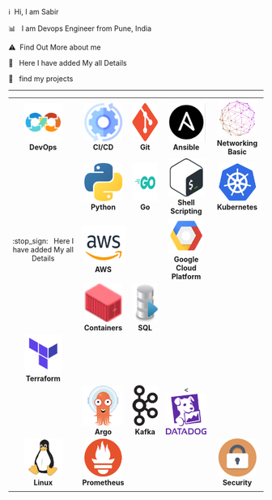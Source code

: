 <p align="center"><img src=""/></p>

:information_source: &nbsp;Hi, I am Sabir 

:bar_chart: &nbsp; I am Devops Engineer from Pune, India

:warning: &nbsp;Find Out More about me

:stop_sign: &nbsp; Here I have added My all Details

:pencil: &nbsp; find my projects

****

<!-- ALL-TOPICS-LIST:START -->
<!-- prettier-ignore-start -->
<!-- markdownlint-disable -->
<center>
<table>
  <tr>
    <td align="center"><img src="images/devops.png" width="75px;" height="75px;" alt="DevOps" /><br /><b>DevOps</b></a></td>
    <td align="center"><img src="images/cicd.png" width="75px;" height="75px;" alt="cicd"/><br /><b>CI/CD</b></a></td>
    <td align="center"><img src="images/git.png" width="75px;" height="75px;" alt="Git"/><br /><b>Git</b></a></td>
    <td align="center"><img src="images/ansible.png" width="75px;" height="75px;" alt="ansible"/><br /><b>Ansible</b></a></td>
    <td align="center"><img src="images/network.png" width="75px;" height="75px;" alt="Network"/><br /><b>Networking Basic</b></a></td>
   </tr>
  
  <tr>
    <td align="center"></td>
    <td align="center"><img src="images/python.png" width="75px;" height="75px;" alt="Python"/><br /><b>Python</b></a></td>
    <td align="center"><img src="images/Go.png" width="75px;" height="75px;" alt="go"/><br /><b>Go</b></a></td>
    <td align="center"><img src="images/bash.png" width="75px;" height="75px;" alt="Bash"/><br /><b>Shell Scripting</b></a></td>
    <td align="center"><img src="images/kubernetes.png" width="75px;" height="75px;" alt="kubernetes"/><br /><b>Kubernetes</b></a></td>
 
  </tr>
  <tr>
    <td align="center">:stop_sign: &nbsp; Here I have added My all Details</td>
    <td align="center"><img src="images/aws.png" width="100px;" height="75px;" alt="aws"/><br /><b>AWS</b></a></td>
    <td align="center"></td>
    <td align="center"><img src="images/googlecloud.png" width="70px;" height="70px;" alt="Google Cloud Platform"/><br /><b>Google Cloud Platform</b></a></td>
    <td align="center"></td>
    
  </tr>
  <tr>
    
  </tr>
  
  <tr>
    <td align="center"></td>
    <td align="center"><img src="images/containers.png" width="75px;" height="75px;" alt="Containers"/><br /><b>Containers</b></a></td>
    <td align="center"><img src="images/sql.png" width="75px;" height="75px;" alt="sql"/><br /><b>SQL</b></a></td>
    <td align="center"></td>
    <td align="center"></td>
  </tr>
  <tr>
      <td align="center"><img src="images/terraform.png" width="75px;" height="75px;" alt="Terraform"/><br /><b>Terraform</b></a></td>
      <td align="center"></td>
      <td align="center"</td>
      <td align="center"></td>
      <td align="center"></td>
  </tr>
  <tr>
      <td align="center"></td>
      <td align="center"><img src="images/logos/argo.png" width="80px;" height="80px;" alt="Argo"/><br /><b>Argo</b></a></td>
      <td align="center"><img src="images/logos/kafka.png" width="85px;" height="80px;" alt="Kafka"/><br /><b>Kafka</b></a></td>
      <td align="center"><<img src="images/logos/datadog.png" width="80px;" height="80px;" alt="DataDog"/><br /><b></b></a></td>
      <td align="center"></td>
  </tr>
   <tr>
    <td align="center"><img src="images/logos/linux.png" width="75px;" height="75px;" alt="Linux"/><br /><b>Linux</b></a></td>
    <td align="center"><img src="images/prometheus.png" width="75px;" height="75px;" alt="Prometheus"/><br /><b>Prometheus</b></a></td>
    <td align="center"></td>
    <td align="center"></td>
    <td align="center"><img src="images/security.png" width="75px;" height="75px;" alt="security"/><br /><b>Security</b></a></td>
   </tr>
   <tr>
    <td align="center"></td>
    <td align="center"></td>
   </tr>
   
</table>
</center>
<!-- markdownlint-enable -->
<!-- prettier-ignore-end -->
<!-- ALL-TOPICS-LIST:END -->


